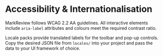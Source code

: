 # Accessibility & Internationalisation

MarkReview follows WCAG&nbsp;2.2 AA guidelines. All interactive elements include
`aria-label` attributes and colours meet the required contrast ratio.

Locale packs provide translated labels for the toolbar and pop-up controls. Copy
the desired JSON file from `locales/` into your project and pass the data to
your UI framework of choice.
